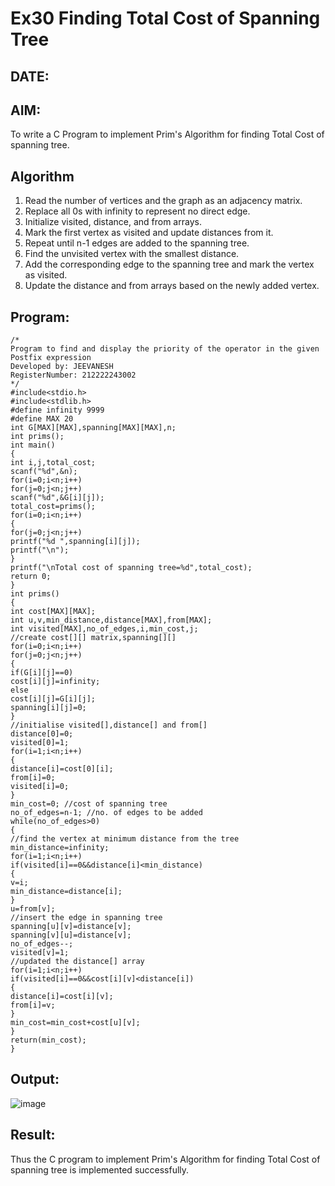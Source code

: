 # Ex30 Finding Total Cost of Spanning Tree
## DATE:
## AIM:
To write a C Program to implement Prim's Algorithm for finding Total Cost of spanning tree.
## Algorithm
1. Read the number of vertices and the graph as an adjacency matrix.
2. Replace all 0s with infinity to represent no direct edge.
3. Initialize visited, distance, and from arrays.
4. Mark the first vertex as visited and update distances from it.
5. Repeat until n-1 edges are added to the spanning tree.
6. Find the unvisited vertex with the smallest distance.
7. Add the corresponding edge to the spanning tree and mark the vertex as visited.
8. Update the distance and from arrays based on the newly added vertex.  
## Program:
```
/*
Program to find and display the priority of the operator in the given Postfix expression
Developed by: JEEVANESH
RegisterNumber: 212222243002
*/
#include<stdio.h>
#include<stdlib.h>
#define infinity 9999
#define MAX 20
int G[MAX][MAX],spanning[MAX][MAX],n;
int prims();
int main()
{
int i,j,total_cost;
scanf("%d",&n);
for(i=0;i<n;i++)
for(j=0;j<n;j++)
scanf("%d",&G[i][j]);
total_cost=prims();
for(i=0;i<n;i++)
{
for(j=0;j<n;j++)
printf("%d ",spanning[i][j]);
printf("\n");
}
printf("\nTotal cost of spanning tree=%d",total_cost);
return 0;
}
int prims()
{
int cost[MAX][MAX];
int u,v,min_distance,distance[MAX],from[MAX];
int visited[MAX],no_of_edges,i,min_cost,j;
//create cost[][] matrix,spanning[][]
for(i=0;i<n;i++)
for(j=0;j<n;j++)
{
if(G[i][j]==0)
cost[i][j]=infinity;
else
cost[i][j]=G[i][j];
spanning[i][j]=0;
}
//initialise visited[],distance[] and from[]
distance[0]=0;
visited[0]=1;
for(i=1;i<n;i++)
{
distance[i]=cost[0][i];
from[i]=0;
visited[i]=0;
}
min_cost=0; //cost of spanning tree
no_of_edges=n-1; //no. of edges to be added
while(no_of_edges>0)
{
//find the vertex at minimum distance from the tree
min_distance=infinity;
for(i=1;i<n;i++)
if(visited[i]==0&&distance[i]<min_distance)
{
v=i;
min_distance=distance[i];
}
u=from[v];
//insert the edge in spanning tree
spanning[u][v]=distance[v];
spanning[v][u]=distance[v];
no_of_edges--;
visited[v]=1;
//updated the distance[] array
for(i=1;i<n;i++)
if(visited[i]==0&&cost[i][v]<distance[i])
{
distance[i]=cost[i][v];
from[i]=v;
}
min_cost=min_cost+cost[u][v];
}
return(min_cost);
}
```

## Output:

![image](https://github.com/user-attachments/assets/93d26876-3acd-4926-8200-e4ee74b81080)


## Result:
Thus the C program to implement Prim's Algorithm for finding Total Cost of spanning tree is implemented successfully.
